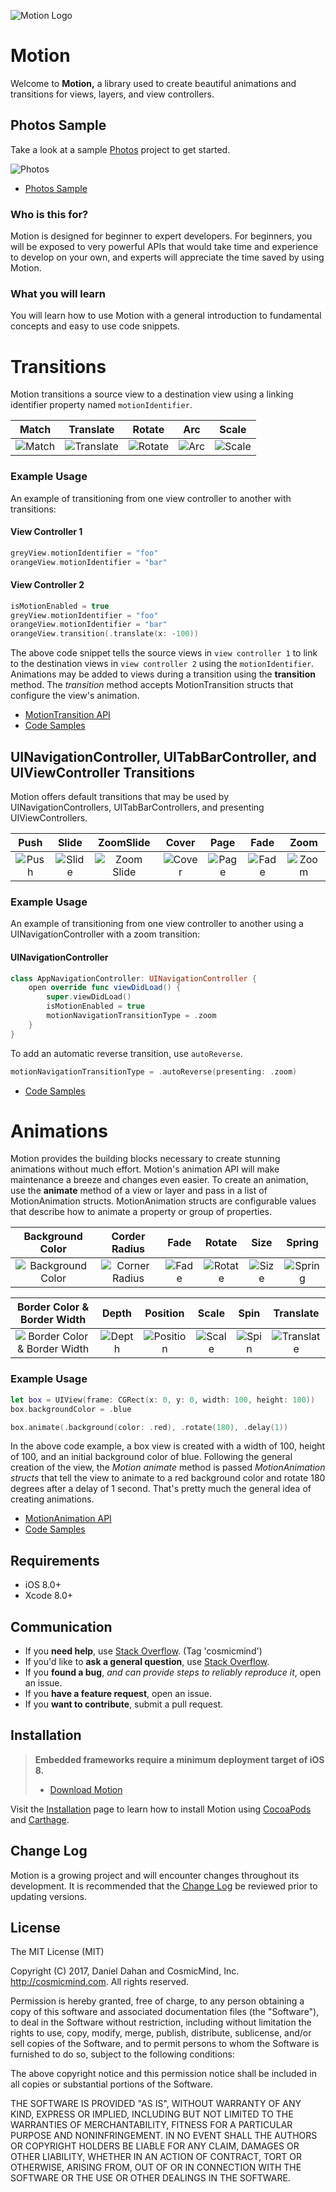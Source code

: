 ![Motion Logo](http://www.cosmicmind.com/motion/logo/motion_logo.png)

# Motion

Welcome to **Motion,** a library used to create beautiful animations and transitions for views, layers, and view controllers.

## Photos Sample

Take a look at a sample [Photos](https://github.com/CosmicMind/Samples/tree/master/Projects/Programmatic/Photos) project to get started.

![Photos](http://www.cosmicmind.com/motion/projects/photos.gif)

* [Photos Sample](https://github.com/CosmicMind/Samples/tree/master/Projects/Programmatic/Photos)

### Who is this for?

Motion is designed for beginner to expert developers. For beginners, you will be exposed to very powerful APIs that would take time and experience to develop on your own, and experts will appreciate the time saved by using Motion.

### What you will learn

You will learn how to use Motion with a general introduction to fundamental concepts and easy to use code snippets. 

# Transitions

Motion transitions a source view to a destination view using a linking identifier property named `motionIdentifier`.

| Match | Translate | Rotate | Arc | Scale |
|:---:|:---:|:---:|:---:|:---:|
| ![Match](http://www.cosmicmind.com/motion/transitions_identifier/match.gif) |  ![Translate](http://www.cosmicmind.com/motion/transitions_identifier/translate.gif) | ![Rotate](http://www.cosmicmind.com/motion/transitions_identifier/rotate.gif) | ![Arc](http://www.cosmicmind.com/motion/transitions_identifier/arc.gif) | ![Scale](http://www.cosmicmind.com/motion/transitions_identifier/scale.gif) |

### Example Usage

An example of transitioning from one view controller to another with transitions:

#### View Controller 1

```swift
greyView.motionIdentifier = "foo"
orangeView.motionIdentifier = "bar"
```

#### View Controller 2

```swift
isMotionEnabled = true
greyView.motionIdentifier = "foo"
orangeView.motionIdentifier = "bar"
orangeView.transition(.translate(x: -100))
```

The above code snippet tells the source views in `view controller 1` to link to the destination views in `view controller 2` using the `motionIdentifier`. Animations may be added to views during a transition using the **transition** method. The *transition* method accepts MotionTransition structs that configure the view's animation. 

* [MotionTransition API](https://cosmicmind.gitbooks.io/motion/content/motion_transition_api.html)
* [Code Samples](https://github.com/CosmicMind/Samples/tree/master/Projects/Programmatic/TransitionsWithIdentifier)

## UINavigationController, UITabBarController, and UIViewController Transitions

Motion offers default transitions that may be used by UINavigationControllers, UITabBarControllers, and presenting UIViewControllers.

| Push | Slide | ZoomSlide | Cover | Page | Fade | Zoom |
|:---:|:---:|:---:|:---:|:---:|:---:|:---:|
| ![Push](http://www.cosmicmind.com/motion/transitions/push.gif)  | ![Slide](http://www.cosmicmind.com/motion/transitions/slide.gif)| ![Zoom Slide](http://www.cosmicmind.com/motion/transitions/zoom_slide.gif) | ![Cover](http://www.cosmicmind.com/motion/transitions/cover.gif) | ![Page](http://www.cosmicmind.com/motion/transitions/page_in.gif) | ![Fade](http://www.cosmicmind.com/motion/transitions/fade.gif) | ![Zoom](http://www.cosmicmind.com/motion/transitions/zoom.gif)|

### Example Usage

An example of transitioning from one view controller to another using a UINavigationController with a zoom transition:

#### UINavigationController

```swift
class AppNavigationController: UINavigationController {
    open override func viewDidLoad() {
        super.viewDidLoad()
        isMotionEnabled = true
        motionNavigationTransitionType = .zoom
    }
}
```

To add an automatic reverse transition, use `autoReverse`.

```swift
motionNavigationTransitionType = .autoReverse(presenting: .zoom)
```

* [Code Samples](https://github.com/CosmicMind/Samples/tree/master/Projects/Programmatic/Transitions)
 
# Animations

Motion provides the building blocks necessary to create stunning animations without much effort. Motion's animation API will make maintenance a breeze and changes even easier. To create an animation, use the **animate** method of a view or layer and pass in a list of MotionAnimation structs. MotionAnimation structs are configurable values that describe how to animate a property or group of properties.

| Background Color | Corder Radius | Fade | Rotate | Size | Spring |
|:---:|:---:|:---:|:---:|:---:|:---:|
| ![Background Color](http://www.cosmicmind.com/motion/animations/background_color.gif) | ![Corner Radius](http://www.cosmicmind.com/motion/animations/corner_radius.gif) | ![Fade](http://www.cosmicmind.com/motion/animations/fade.gif) | ![Rotate](http://www.cosmicmind.com/motion/animations/rotate.gif) | ![Size](http://www.cosmicmind.com/motion/animations/size.gif) | ![Spring](http://www.cosmicmind.com/motion/animations/spring.gif) |

| Border Color & Border Width | Depth | Position | Scale | Spin | Translate |
|:---:|:---:|:---:|:---:|:---:|:---:|
|![Border Color & Border Width](http://www.cosmicmind.com/motion/animations/border_color.gif) | ![Depth](http://www.cosmicmind.com/motion/animations/depth.gif) | ![Position](http://www.cosmicmind.com/motion/animations/position.gif) | ![Scale](http://www.cosmicmind.com/motion/animations/scale.gif) | ![Spin](http://www.cosmicmind.com/motion/animations/spin.gif) | ![Translate](http://www.cosmicmind.com/motion/animations/translate.gif) |

### Example Usage

```swift
let box = UIView(frame: CGRect(x: 0, y: 0, width: 100, height: 100))
box.backgroundColor = .blue

box.animate(.background(color: .red), .rotate(180), .delay(1))
```

In the above code example, a box view is created with a width of 100, height of 100, and an initial background color of blue. Following the general creation of the view, the _Motion animate_ method is passed _MotionAnimation structs_ that tell the view to animate to a red background color and rotate 180 degrees after a delay of 1 second. That's pretty much the general idea of creating animations.

* [MotionAnimation API](https://cosmicmind.gitbooks.io/motion/content/motion_animation_api.html)
* [Code Samples](https://github.com/CosmicMind/Samples/tree/master/Projects/Programmatic/Animations)

## Requirements

* iOS 8.0+
* Xcode 8.0+

## Communication

- If you **need help**, use [Stack Overflow](http://stackoverflow.com/questions/tagged/cosmicmind). (Tag 'cosmicmind')
- If you'd like to **ask a general question**, use [Stack Overflow](http://stackoverflow.com/questions/tagged/cosmicmind).
- If you **found a bug**, _and can provide steps to reliably reproduce it_, open an issue.
- If you **have a feature request**, open an issue.
- If you **want to contribute**, submit a pull request.

## Installation

> **Embedded frameworks require a minimum deployment target of iOS 8.**
> - [Download Motion](https://github.com/CosmicMind/Motion/archive/master.zip)

Visit the [Installation](https://cosmicmind.gitbooks.io/motion/content/installation.html) page to learn how to install Motion using [CocoaPods](http://cocoapods.org) and [Carthage](https://github.com/Carthage/Carthage).

## Change Log

Motion is a growing project and will encounter changes throughout its development. It is recommended that the [Change Log](https://cosmicmind.gitbooks.io/motion/content/change_log.html) be reviewed prior to updating versions.

## License

The MIT License (MIT)

Copyright (C) 2017, Daniel Dahan and CosmicMind, Inc. <http://cosmicmind.com>.
All rights reserved.

Permission is hereby granted, free of charge, to any person obtaining a copy
of this software and associated documentation files (the "Software"), to deal
in the Software without restriction, including without limitation the rights
to use, copy, modify, merge, publish, distribute, sublicense, and/or sell
copies of the Software, and to permit persons to whom the Software is
furnished to do so, subject to the following conditions:

The above copyright notice and this permission notice shall be included in
all copies or substantial portions of the Software.

THE SOFTWARE IS PROVIDED "AS IS", WITHOUT WARRANTY OF ANY KIND, EXPRESS OR
IMPLIED, INCLUDING BUT NOT LIMITED TO THE WARRANTIES OF MERCHANTABILITY,
FITNESS FOR A PARTICULAR PURPOSE AND NONINFRINGEMENT. IN NO EVENT SHALL THE
AUTHORS OR COPYRIGHT HOLDERS BE LIABLE FOR ANY CLAIM, DAMAGES OR OTHER
LIABILITY, WHETHER IN AN ACTION OF CONTRACT, TORT OR OTHERWISE, ARISING FROM,
OUT OF OR IN CONNECTION WITH THE SOFTWARE OR THE USE OR OTHER DEALINGS IN
THE SOFTWARE.
